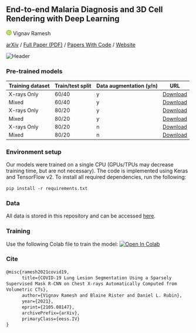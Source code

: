 ## End-to-end Malaria Diagnosis and 3D Cell Rendering with Deep Learning
<a href="https://orcid.org/0000-0002-6521-7898"><img height="15" src="https://github.com/rvignav/CT2Xray/blob/master/docs/orcid.png"></a>&nbsp;Vignav Ramesh

[arXiv](https://arxiv.org/abs/2105.08147) / [Full Paper (PDF)](https://arxiv.org/pdf/2105.08147.pdf) / [Papers With Code](https://paperswithcode.com/paper/covid-19-lung-lesion-segmentation-using-a) / [Website](https://topdocmedicine.wixsite.com/topdoc)

![Header](https://github.com/rvignav/E2EMD/blob/main/docs/sshot.png)

### Pre-trained models

| Training dataset | Train/test split | Data augmentation (y/n) | URL |
| --- | --- | --- | --- |
| X-rays Only | 60/40 | y | [Download](https://drive.google.com/file/d/1Db0NhVCIBOJJTfDHjtmgm3I10-KsUpg-/view?usp=sharing) |
| Mixed | 60/40 | y | [Download](https://drive.google.com/file/d/1nizSK5_RQXsaQ-omKtKL3dwaLL2xJnfC/view?usp=sharing) |
| X-rays Only | 80/20 | y | [Download](https://drive.google.com/file/d/15TBvC-UUYZ4OB_ExNCewHNrZFXdDCPZR/view?usp=sharing) |
| Mixed | 80/20 | y | [Download](https://drive.google.com/file/d/1cO2ck9sJm79tmW-FvawO_ogIL_4yLFpU/view?usp=sharing) |
| X-rays Only | 80/20 | n | [Download](https://drive.google.com/file/d/1fNQndbTef8bu-OPJZHUio4CtTgQMKKxr/view?usp=sharing) |
| Mixed | 80/20 | n | [Download](https://drive.google.com/file/d/11Bs9XbJNKPXaVzKWydvR6r6j9cOFf5ig/view?usp=sharing) |

### Environment setup

Our models were trained on a single CPU (GPUs/TPUs may decrease training time, but are not necessary). The code is implemented using Keras and TensorFlow v2. To install all required dependencies, run the following:

    pip install -r requirements.txt

### Data

All data is stored in this repository and can be accessed [here]().

### Training

Use the following Colab file to train the model: <a href="https://colab.research.google.com/github/rvignav/CT2Xray/blob/master/Segment_Xrays_Only.ipynb" target="_parent"><img src="https://colab.research.google.com/assets/colab-badge.svg" alt="Open In Colab"/></a>

### Cite
```
@misc{ramesh2021covid19,
      title={COVID-19 Lung Lesion Segmentation Using a Sparsely Supervised Mask R-CNN on Chest X-rays Automatically Computed from Volumetric CTs}, 
      author={Vignav Ramesh and Blaine Rister and Daniel L. Rubin},
      year={2021},
      eprint={2105.08147},
      archivePrefix={arXiv},
      primaryClass={eess.IV}
}
```

